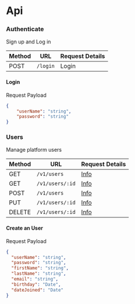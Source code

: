 # Api

### Authenticate
Sign up and Log in

Method | URL | Request Details
------------ | ------------- | ------------
POST | `/login` | Login

#### Login

Request Payload
```json
{
	"userName": "string",
	"password": "string"
}
```

### Users
Manage platform users

Method | URL | Request Details
------------ | ------------- | ------------
GET | `/v1/users` | [Info]()
GET | `/v1/users/:id` | [Info]()
POST | `/v1/users` | [Info]()
PUT | `/v1/users/:id` | [Info]()
DELETE | `/v1/users/:id` | [Info]()

#### Create an User

Request Payload
```json
{
  "userName": "string",
  "password": "string",
  "firstName": "string",
  "lastName": "string",
  "email": "string",
  "birthday": "Date",
  "dateJoined": "Date"
}
```
